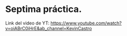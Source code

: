 # Septima práctica.

Link del video de YT:
https://www.youtube.com/watch?v=oiABrC0iHrE&ab_channel=KevinCastro

